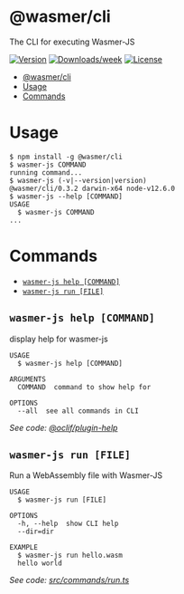 # @wasmer/cli

The CLI for executing Wasmer-JS

[![Version](https://img.shields.io/npm/v/@wasmer/cli.svg)](https://npmjs.org/package/@wasmer/cli)
[![Downloads/week](https://img.shields.io/npm/dw/@wasmer/cli.svg)](https://npmjs.org/package/@wasmer/cli)
[![License](https://img.shields.io/npm/l/@wasmer/cli.svg)](https://github.com/wasmerio/wasmer-js/blob/master/package.json)

<!-- toc -->

- [@wasmer/cli](#wasmercli)
- [Usage](#usage)
- [Commands](#commands)
  <!-- tocstop -->

# Usage

<!-- usage -->

```sh-session
$ npm install -g @wasmer/cli
$ wasmer-js COMMAND
running command...
$ wasmer-js (-v|--version|version)
@wasmer/cli/0.3.2 darwin-x64 node-v12.6.0
$ wasmer-js --help [COMMAND]
USAGE
  $ wasmer-js COMMAND
...
```

<!-- usagestop -->

# Commands

<!-- commands -->

- [`wasmer-js help [COMMAND]`](#wasmer-js-help-command)
- [`wasmer-js run [FILE]`](#wasmer-js-run-file)

## `wasmer-js help [COMMAND]`

display help for wasmer-js

```
USAGE
  $ wasmer-js help [COMMAND]

ARGUMENTS
  COMMAND  command to show help for

OPTIONS
  --all  see all commands in CLI
```

_See code: [@oclif/plugin-help](https://github.com/oclif/plugin-help/blob/v2.2.1/src/commands/help.ts)_

## `wasmer-js run [FILE]`

Run a WebAssembly file with Wasmer-JS

```
USAGE
  $ wasmer-js run [FILE]

OPTIONS
  -h, --help  show CLI help
  --dir=dir

EXAMPLE
  $ wasmer-js run hello.wasm
  hello world
```

_See code: [src/commands/run.ts](https://github.com/wasmerio/wasmer-js/blob/v0.3.2/src/commands/run.ts)_

<!-- commandsstop -->
